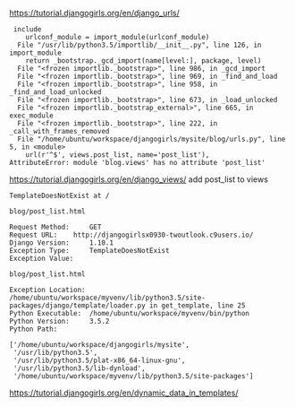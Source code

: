 
https://tutorial.djangogirls.org/en/django_urls/
    
     include
        urlconf_module = import_module(urlconf_module)
      File "/usr/lib/python3.5/importlib/__init__.py", line 126, in import_module
        return _bootstrap._gcd_import(name[level:], package, level)
      File "<frozen importlib._bootstrap>", line 986, in _gcd_import
      File "<frozen importlib._bootstrap>", line 969, in _find_and_load
      File "<frozen importlib._bootstrap>", line 958, in _find_and_load_unlocked
      File "<frozen importlib._bootstrap>", line 673, in _load_unlocked
      File "<frozen importlib._bootstrap_external>", line 665, in exec_module
      File "<frozen importlib._bootstrap>", line 222, in _call_with_frames_removed
      File "/home/ubuntu/workspace/djangogirls/mysite/blog/urls.py", line 5, in <module>
        url(r'^$', views.post_list, name='post_list'),
    AttributeError: module 'blog.views' has no attribute 'post_list'
    
https://tutorial.djangogirls.org/en/django_views/
add post_list to views


    TemplateDoesNotExist at /
    
    blog/post_list.html
    
    Request Method: 	GET
    Request URL: 	http://djangogirlsx0930-twoutlook.c9users.io/
    Django Version: 	1.10.1
    Exception Type: 	TemplateDoesNotExist
    Exception Value: 	
    
    blog/post_list.html
    
    Exception Location: 	/home/ubuntu/workspace/myvenv/lib/python3.5/site-packages/django/template/loader.py in get_template, line 25
    Python Executable: 	/home/ubuntu/workspace/myvenv/bin/python
    Python Version: 	3.5.2
    Python Path: 	
    
    ['/home/ubuntu/workspace/djangogirls/mysite',
     '/usr/lib/python3.5',
     '/usr/lib/python3.5/plat-x86_64-linux-gnu',
     '/usr/lib/python3.5/lib-dynload',
     '/home/ubuntu/workspace/myvenv/lib/python3.5/site-packages']


    
https://tutorial.djangogirls.org/en/dynamic_data_in_templates/